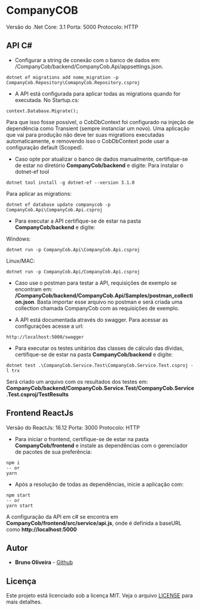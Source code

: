 # CompanyCOB

Versão do .Net Core: 3.1
Porta: 5000
Protocolo: HTTP

## API C#
* Configurar a string de conexão com o banco de dados em: /CompanyCob/backend/CompanyCob.Api/appsettings.json.
```
dotnet ef migrations add nome_migration -p CompanyCob.Repository\ComapnyCob.Repository.csproj
```

* A API está configurada para aplicar todas as migrations quando for executada. No Startup.cs:
```
context.Database.Migrate();
```

Para que isso fosse possível, o CobDbContext foi configurado na injeção de dependência como Transient (sempre instanciar um novo).
Uma aplicação que vai para produção não deve ter suas migrations executadas automaticamente, e removendo isso o CobDbContext pode usar a configuração default (Scoped).

* Caso opte por atualizar o banco de dados manualmente, certifique-se de estar no diretório **CompanyCob/backend** e digite:
Para instalar o dotnet-ef tool
```
dotnet tool install -g dotnet-ef --version 3.1.0
```
Para aplicar as migrations:
```
dotnet ef database update companycob -p CompanyCob.Api\CompanyCob.Api.csproj
```

* Para executar a API certifique-se de estar na pasta **CompanyCob/backend** e digite:

Windows:
```
dotnet run -p CompanyCob.Api\CompanyCob.Api.csproj
```
Linux/MAC:
```
dotnet run -p CompanyCob.Api/CompanyCob.Api.csproj
```

* Caso use o postman para testar a API, requisições de exemplo se encontram em: **/CompanyCob/backend/CompanyCob.Api/Samples/postman_collection.json**. Basta importar esse arquivo no postman e será criada uma collection chamada CompanyCob com as requisições de exemplo.

* A API está documentada através do swagger. Para acessar as configurações acesse a url:
```
http://localhost:5000/swagger
```

* Para executar os testes unitários das classes de cálculo das dívidas, certifique-se de estar na pasta **CompanyCob/backend** e digite:
```
dotnet test .\CompanyCob.Service.Test\CompanyCob.Service.Test.csproj -l trx
```
Será criado um arquivo com os resultados dos testes em: **CompanyCob/backend/CompanyCob.Service.Test/CompanyCob.Service.Test.csproj/TestResults**


## Frontend ReactJs

Versão do ReactJs: 16.12
Porta: 3000
Protocolo: HTTP

* Para iniciar o frontend, certifique-se de estar na pasta **CompanyCob/frontend** e instale as dependências com o gerenciador de pacotes de sua preferência:
```
npm i
-- or
yarn
```
* Após a resolução de todas as dependências, inicie a aplicação com:
```
npm start
-- or
yarn start
```
A configuração da API em c# se encontra em **CompanyCob/frontend/src/service/api.js**, onde é definida a baseURL como **http://localhost:5000**

## Autor

* **Bruno Oliveira** - [Github](https://github.com/bruno303)

## Licença

Este projeto está licenciado sob a licença MIT. Veja o arquivo [LICENSE](https://github.com/bruno303/CompanyCob/blob/master/LICENSE) para mais detalhes.